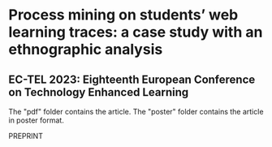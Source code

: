 # Process mining on students’ web learning traces: a case study with an ethnographic analysis
## EC-TEL 2023: Eighteenth European Conference on Technology Enhanced Learning

The "pdf" folder contains the article.
The "poster" folder contains the article in poster format.

PREPRINT

